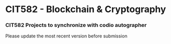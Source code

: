 # CIT582 - Blockchain & Cryptography 

### CIT582 Projects to synchronize with codio autographer 

Please update the most recent version before submission

